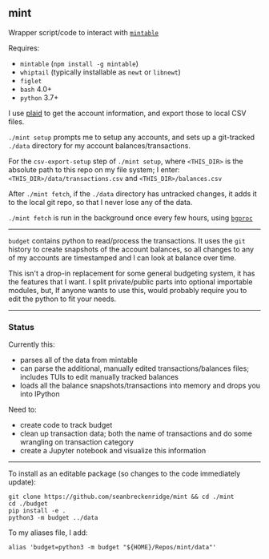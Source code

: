 ## mint

Wrapper script/code to interact with [`mintable`](https://github.com/kevinschaich/mintable/)

Requires:
 - `mintable` (`npm install -g mintable`)
 - `whiptail` (typically installable as `newt` or `libnewt`)
 - `figlet`
 - `bash` 4.0+
 - `python` 3.7+

I use [plaid](http://plaid.com/) to get the account information, and export those to local CSV files.

`./mint setup` prompts me to setup any accounts, and sets up a git-tracked `./data` directory for my account balances/transactions.

For the `csv-export-setup` step of `./mint setup`, where `<THIS_DIR>` is the absolute path to this repo on my file system; I enter: `<THIS_DIR>/data/transactions.csv` and `<THIS_DIR>/balances.csv`

After `./mint fetch`, if the `./data` directory has untracked changes, it adds it to the local git repo, so that I never lose any of the data.

`./mint fetch` is run in the background once every few hours, using [`bgproc`](https://github.com/seanbreckenridge/bgproc/blob/master/personal_jobs/mint.job)

---

`budget` contains python to read/process the transactions. It uses the `git` history to create snapshots of the account balances, so all changes to any of my accounts are timestamped and I can look at balance over time.

This isn't a drop-in replacement for some general budgeting system, it has the features that I want. I split private/public parts into optional importable modules, but, If anyone wants to use this, would probably require you to edit the python to fit your needs.

---

### Status

Currently this:

- parses all of the data from mintable
- can parse the additional, manually edited transactions/balances files; includes TUIs to edit manually tracked balances
- loads all the balance snapshots/transactions into memory and drops you into IPython

Need to:

- create code to track budget
- clean up transaction data; both the name of transactions and do some wrangling on transaction category
- create a Jupyter notebook and visualize this information

---

To install as an editable package (so changes to the code immediately update):

```
git clone https://github.com/seanbreckenridge/mint && cd ./mint
cd ./budget
pip install -e .
python3 -m budget ../data
```

To my aliases file, I add:

```shell
alias 'budget=python3 -m budget "${HOME}/Repos/mint/data"'
```

